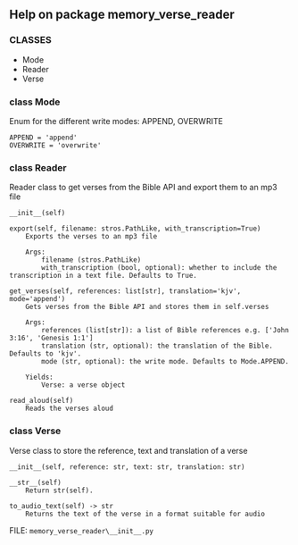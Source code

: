 ## Help on package memory_verse_reader


### CLASSES
- Mode
- Reader
- Verse


### class Mode
Enum for the different write modes: APPEND, OVERWRITE
    
    APPEND = 'append'
    OVERWRITE = 'overwrite'


### class Reader
Reader class to get verses from the Bible API and export them to an mp3 file
    
    __init__(self)
    
    export(self, filename: stros.PathLike, with_transcription=True)
        Exports the verses to an mp3 file
        
        Args:
            filename (stros.PathLike)
            with_transcription (bool, optional): whether to include the transcription in a text file. Defaults to True.
    
    get_verses(self, references: list[str], translation='kjv', mode='append')
        Gets verses from the Bible API and stores them in self.verses
        
        Args:
            references (list[str]): a list of Bible references e.g. ['John 3:16', 'Genesis 1:1']
            translation (str, optional): the translation of the Bible. Defaults to 'kjv'.
            mode (str, optional): the write mode. Defaults to Mode.APPEND.
        
        Yields:
            Verse: a verse object
    
    read_aloud(self)
        Reads the verses aloud


### class Verse
Verse class to store the reference, text and translation of a verse
    
    __init__(self, reference: str, text: str, translation: str)
    
    __str__(self)
        Return str(self).
    
    to_audio_text(self) -> str
        Returns the text of the verse in a format suitable for audio

FILE: `memory_verse_reader\__init__.py`


